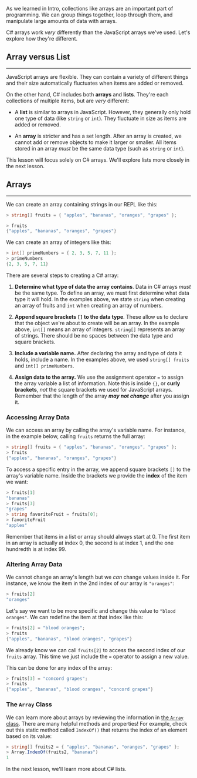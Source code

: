 As we learned in Intro, collections like arrays are an important part of programming. We can group things together, loop through them, and manipulate large amounts of data with arrays.

C# arrays work _very_ differently than the JavaScript arrays we've used. Let's explore how they're different.

## Array versus List
---

JavaScript arrays are flexible. They can contain a variety of different things and their size automatically fluctuates when items are added or removed.

On the other hand, C# includes both **arrays** and **lists**. They're each collections of multiple items, but are _very_ different:

* A **list** is similar to arrays in JavaScript. However, they generally only hold one type of data (like `string` or `int`). They fluctuate in size as items are added or removed.

* An **array** is stricter and has a set length. After an array is created, we cannot add or remove objects to make it larger or smaller. All items stored in an array _must_ be the same data type (such as `string` or `int`).

This lesson will focus solely on C# arrays. We'll explore lists more closely in the next lesson.

## Arrays
---

We can create an array containing strings in our REPL like this:

```csharp
> string[] fruits = { "apples", "bananas", "oranges", "grapes" };

> fruits
{"apples", "bananas", "oranges", "grapes"}
```

We can create an array of integers like this:

```csharp
> int[] primeNumbers = { 2, 3, 5, 7, 11 };
> primeNumbers
{2, 3, 5, 7, 11}
```

There are several steps to creating a C# array:

1. **Determine what type of data the array contains**. Data in C# arrays _must_ be the same type. To define an array, we must first determine what data type it will hold. In the examples above, we state `string` when creating an array of fruits and `int` when creating an array of numbers.

2. **Append square brackets `[]` to the data type**. These allow us to declare that the object we're about to create will be an array. In the example above, `int[]` means an array of integers. `string[]` represents an array of strings. There should be no spaces between the data type and square brackets.

1. **Include a variable name.**  After declaring the array and type of data it holds, include a name. In the examples above, we used `string[] fruits` and `int[] primeNumbers`.

2. **Assign data to the array.**  We use the assignment operator `=` to assign the array variable a list of information. Note this is inside `{}`, or **curly brackets**, _not_ the square brackets we used for JavaScript arrays. Remember that the length of the array _**may not change**_ after you assign it.

### Accessing Array Data

We can access an array by calling the array's variable name. For instance, in the example below, calling `fruits` returns the full array:

```csharp
> string[] fruits = { "apples", "bananas", "oranges", "grapes" };
> fruits
{"apples", "bananas", "oranges", "grapes"}
```

To access a specific entry in the array, we append square brackets `[]` to the array's variable name. Inside the brackets we provide the **index** of the item we want:

```csharp
> fruits[1]
"bananas"
> fruits[3]
"grapes"
> string favoriteFruit = fruits[0];
> favoriteFruit
"apples"
```

Remember that items in a list or array should always start at 0. The first item in an array is actually at index 0, the second is at index 1, and the one hundredth is at index 99.

### Altering Array Data

We cannot change an array's length but we _can_ change values inside it. For instance, we know the item in the 2nd index of our array is `"oranges"`:

```csharp
> fruits[2]
"oranges"
```

Let's say we want to be more specific and change this value to `"blood oranges"`. We can redefine the item at that index like this:

```csharp
> fruits[2] = "blood oranges";
> fruits
{"apples", "bananas", "blood oranges", "grapes"}
```

We already know we can call `fruits[2]` to access the second index of our `fruits` array. This time we just include the `=` operator to assign a new value.

This can be done for any index of the array:

```csharp
> fruits[3] = "concord grapes";
> fruits
{"apples", "bananas", "blood oranges", "concord grapes"}
```

### The `Array` Class

We can learn more about arrays by reviewing the information in [the `Array` class](https://learn.microsoft.com/en-us/dotnet/api/system.array?view=net-6.0). There are many helpful methods and properties! For example, check out this static method called `IndexOf()` that returns the index of an element based on its value:

```csharp
> string[] fruits2 = { "apples", "bananas", "oranges", "grapes" };
> Array.IndexOf(fruits2, "bananas")
1
```

In the next lesson, we'll learn more about C# lists.
